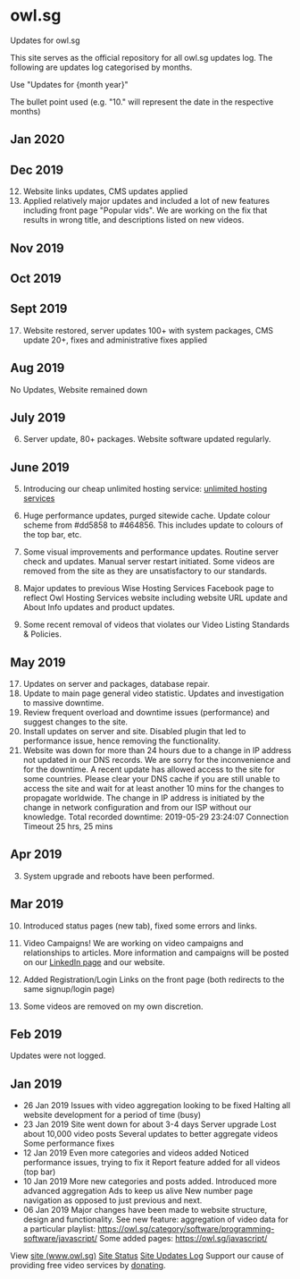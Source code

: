 # owl.sg
Updates for owl.sg

This site serves as the official repository for all owl.sg updates log.
The following are updates log categorised by months.

Use "Updates for {month year}"

The bullet point used (e.g. "10." will represent the date in the respective months)
## Jan 2020
## Dec 2019
12. Website links updates, CMS updates applied
13. Applied relatively major updates and included a lot of new features including front page "Popular vids". We are working on the fix that results in wrong title, and descriptions listed on new videos.
## Nov 2019
## Oct 2019
## Sept 2019
17. Website restored, server updates 100+ with system packages, CMS update 20+, fixes and administrative fixes applied

## Aug 2019
No Updates, Website remained down

## July 2019
06. Server update, 80+ packages. Website software updated regularly.

## June 2019
05. Introducing our cheap unlimited hosting service: [unlimited hosting services](https://owl.sg/hosting/)
10. Huge performance updates, purged sitewide cache. Update colour scheme from #dd5858 to #464856. This includes update to colours of the top bar, etc.
13. Some visual improvements and performance updates. Routine server check and updates. Manual server restart initiated. Some videos are removed from the site as they are unsatisfactory to our standards.

14. Major updates to previous Wise Hosting Services Facebook page to reflect Owl Hosting Services website including website URL update and About Info updates and product updates.

17. Some recent removal of videos that violates our Video Listing Standards & Policies.

## May 2019
17. Updates on server and packages, database repair.
18. Update to main page general video statistic. Updates and investigation to massive downtime.
19. Review frequent overload and downtime issues (performance) and suggest changes to the site.
23. Install updates on server and site. Disabled plugin that led to performance issue, hence removing the functionality.
31. Website was down for more than 24 hours due to a change in IP address not updated in our DNS records. We are sorry for the inconvenience and for the downtime. A recent update has allowed access to the site for some countries. Please clear your DNS cache if you are still unable to access the site and wait for at least another 10 mins for the changes to propagate worldwide. The change in IP address is initiated by the change in network configuration and from our ISP without our knowledge. Total recorded downtime:
2019-05-29 23:24:07	Connection Timeout	25 hrs, 25 mins

## Apr 2019
3. System upgrade and reboots have been performed.

## Mar 2019
10. Introduced status pages (new tab), fixed some errors and links.
12. Video Campaigns! We are working on video campaigns and relationships to articles. More information and campaigns will be posted on our [LinkedIn page](https://www.linkedin.com/company/18977574/) and our website. 

27.  Added Registration/Login Links on the front page (both redirects to the same signup/login page)

29. Some videos are removed on my own discretion.

## Feb 2019
Updates were not logged.

## Jan 2019
- 26 Jan 2019
Issues with video aggregation looking to be fixed
Halting all website development for a period of time (busy)
- 23 Jan 2019
Site went down for about 3-4 days
Server upgrade
Lost about 10,000 video posts
Several updates to better aggregate videos
Some performance fixes
- 12 Jan 2019
Even more categories and videos added
Noticed performance issues, trying to fix it
Report feature added for all videos (top bar)
- 10 Jan 2019
More new categories and posts added.
Introduced more advanced aggregation
Ads to keep us alive
New number page navigation as opposed to just previous and next.
- 06 Jan 2019
Major changes have been made to website structure, design and functionality.
See new feature: aggregation of video data for a particular playlist: https://owl.sg/category/software/programming-software/javascript/
Some added pages: https://owl.sg/javascript/


View [site (www.owl.sg)](https://owl.sg)
[Site Status](https://status.owl.sg/)
[Site Updates Log](https://updates.owl.sg/)
Support our cause of providing free video services by [donating](https://www.paypal.me/owlg/8).
